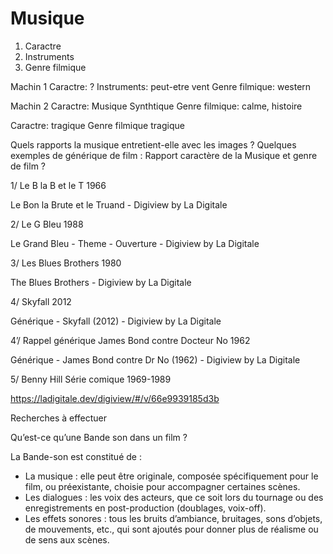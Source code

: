 # Musique

1) Caractre
2) Instruments
3) Genre filmique 


Machin 1
Caractre: ?
Instruments: peut-etre  vent
Genre filmique: western

Machin 2
Caractre: Musique
Synthtique
Genre filmique: calme, histoire

Caractre: tragique
Genre filmique tragique


Quels rapports la musique entretient-elle avec les images ?
Quelques exemples de générique de film :
Rapport caractère de la Musique et genre de film ?

1/ Le B la B et le T 1966

Le Bon la Brute et le Truand - Digiview by La Digitale

2/ Le G Bleu 1988

Le Grand Bleu - Theme - Ouverture - Digiview by La Digitale

3/ Les Blues Brothers 1980

The Blues Brothers - Digiview by La Digitale

4/ Skyfall 2012

Générique - Skyfall (2012) - Digiview by La Digitale

4’/ Rappel générique James Bond contre Docteur No 1962

Générique - James Bond contre Dr No (1962) - Digiview by La Digitale

5/ Benny Hill Série comique 1969-1989

https://ladigitale.dev/digiview/#/v/66e9939185d3b

Recherches à effectuer

Qu’est-ce qu’une Bande son dans un film ?

La Bande-son est constitué de :

- La musique : elle peut être originale, composée spécifiquement pour le film, ou préexistante, choisie pour accompagner certaines scènes.
- Les dialogues : les voix des acteurs, que ce soit lors du tournage ou des enregistrements en post-production (doublages, voix-off).
- Les effets sonores : tous les bruits d’ambiance, bruitages, sons d’objets, de mouvements, etc., qui sont ajoutés pour donner plus de réalisme ou de sens aux scènes.